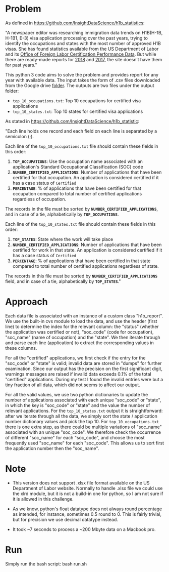 

# Problem
 
As defined in https://github.com/InsightDataScience/h1b_statistics:

"A newspaper editor was researching immigration data trends on H1B(H-1B, H-1B1, E-3) visa application processing over the past years, trying to identify the occupations and states with the most number of approved H1B visas. She has found statistics available from the US Department of Labor and its [Office of Foreign Labor Certification Performance Data](https://www.foreignlaborcert.doleta.gov/performancedata.cfm#dis). But while there are ready-made reports for [2018](https://www.foreignlaborcert.doleta.gov/pdf/PerformanceData/2018/H-1B_Selected_Statistics_FY2018_Q4.pdf) and [2017](https://www.foreignlaborcert.doleta.gov/pdf/PerformanceData/2017/H-1B_Selected_Statistics_FY2017.pdf), the site doesn’t have them for past years."

This python 3 code aims to solve the problem and provides report for any year with available data. The input takes the form of .csv files downloaded from the Google drive [folder](https://drive.google.com/drive/folders/1Nti6ClUfibsXSQw5PUIWfVGSIrpuwyxf?usp=sharing). The outputs are two files under the output folder:

* `top_10_occupations.txt`: Top 10 occupations for certified visa applications
* `top_10_states.txt`: Top 10 states for certified visa applications

As stated in https://github.com/InsightDataScience/h1b_statistic:

"Each line holds one record and each field on each line is separated by a semicolon (;).

Each line of the `top_10_occupations.txt` file should contain these fields in this order:
1. __`TOP_OCCUPATIONS`__: Use the occupation name associated with an application's Standard Occupational Classification (SOC) code
2. __`NUMBER_CERTIFIED_APPLICATIONS`__: Number of applications that have been certified for that occupation. An application is considered certified if it has a case status of `Certified`
3. __`PERCENTAGE`__: % of applications that have been certified for that occupation compared to total number of certified applications regardless of occupation. 

The records in the file must be sorted by __`NUMBER_CERTIFIED_APPLICATIONS`__, and in case of a tie, alphabetically by __`TOP_OCCUPATIONS`__.

Each line of the `top_10_states.txt` file should contain these fields in this order:
1. __`TOP_STATES`__: State where the work will take place
2. __`NUMBER_CERTIFIED_APPLICATIONS`__: Number of applications that have been certified for work in that state. An application is considered certified if it has a case status of `Certified`
3. __`PERCENTAGE`__: % of applications that have been certified in that state compared to total number of certified applications regardless of state.

The records in this file must be sorted by __`NUMBER_CERTIFIED_APPLICATIONS`__ field, and in case of a tie, alphabetically by __`TOP_STATES`__."

# Approach

Each data file is associated with an instance of a custom class "h1b_report". We use the built-in cvs module to load the data, and use the header (first line) to determine the index for the relevant column:  the "status" (whether the application was certified or not), "soc_code" (code for occupation), "soc_name" (name of occupation) and the "state". We then iterate through and parse each line (application) to extract the corresponding values in these columns. 

For all the "certified" applications, we first check if the entry for the "soc_code" or "state" is valid; invalid data are stored in "dumps" for further examination. Since our output has the precision on the first significant digit, warnings messages are raised if invalid data exceeds 0.1\% of the total "certified" applications. During my test I found the invalid entries were but a tiny fraction of all data, which did not seems to affect our output. 

For all the valid values, we use two python dictionaries to update the number of applications associated with each unique "soc_code" or "state", in which the key is "soc_code" or "state" and the value the number of relevant applications. For the `top_10_states.txt` output it is straightforward: after we iterate through all the data, we simply sort the state / application number dictionary values and pick the top 10. For  `top_10_occupations.txt` there is one extra step, as there could be multiple variations of "soc_name"  associated with an unique "soc_code". We therefore check the occurrence of different "soc_name" for each "soc_code", and choose the most frequently used "soc_name" for each "soc_code". This allows us to sort first the application number then the "soc_name". 

# Note

*  This version does not support .xlsx file format available on the US Department of Labor website. Normally to handle .xlsx file we could use the xlrd module, but it is not a build-in one for python, so I am not sure if it is allowed in this challenge.

*  As we know, python's float datatype does not always round percentage as intended, for instance, sometimes 0.5 round to 0. This is fairly trivial, but for precision we use decimal datatype instead. 

*  It took ~7 seconds to process a ~200 Mbyte data on a Macbook pro.  
 
# Run

Simply run the bash script: bash run.sh


 

